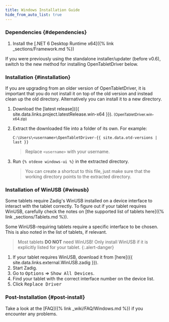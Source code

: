 ```yaml
---
title: Windows Installation Guide
hide_from_auto_list: true
---
```


### Dependencies {#dependencies}

1. Install the [.NET 6 Desktop Runtime x64]({% link _sections/Framework.md %})

If you were previously using the standalone installer/updater (before v0.6), switch to the new
method for installing OpenTabletDriver below.

### Installation {#installation}

If you are upgrading from an older version of OpenTabletDriver, it is important that you do not
install it on top of the old version and instead clean up the old directory.
Alternatively you can install it to a new directory.

1. Download the [latest release]({{ site.data.links.project.latestRelease.win-x64 }}). <small class="text-muted">(OpenTabletDriver.win-x64.zip)</small>
2. Extract the downloaded file into a folder of its own. For example:

    ```otdlog
    C:\Users\<username>\OpenTabletDriver-{{ site.data.otd-versions | last }}
    ```

    > Replace `<username>` with your username.

3. Run `{% otdexe windows-ui %}` in the extracted directory.

    > You can create a shortcut to this file, just make sure that the working directory points to the extracted directory.

### Installation of WinUSB {#winusb}

Some tablets require Zadig's WinUSB installed on a device interface to interact with the tablet
correctly. To figure out if your tablet requires WinUSB, carefully check the notes on
[the supported list of tablets here]({% link _sections/Tablets.md %}).

Some WinUSB-requiring tablets require a specific interface to be chosen.
This is also noted in the list of tablets, if relevant.

> Most tablets **DO NOT** need WinUSB! Only install WinUSB if it is explicitly listed for your tablet.
{:.alert-danger}

1. If your tablet requires WinUSB, download it
   from [here]({{ site.data.links.external.WinUSB.zadig }}).
2. Start Zadig.
3. Go to <kbd>Options</kbd> ⇒ <kbd>Show All Devices</kbd>.
4. Find your tablet with the correct interface number on the device list.
5. Click <kbd>Replace Driver</kbd>

### Post-Installation {#post-install}

Take a look at the [FAQ]({% link _wiki/FAQ/Windows.md %}) if you encounter any problems.
